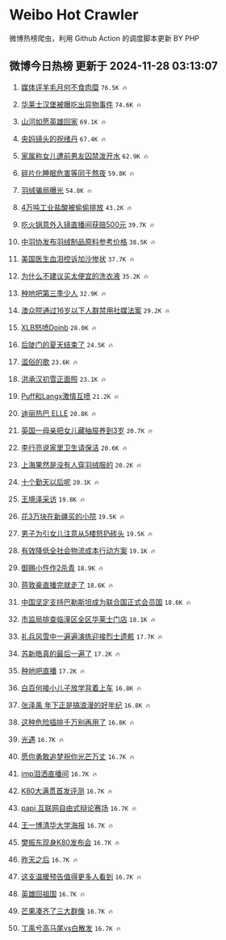 # Weibo Hot Crawler 



微博热榜爬虫，利用 Github Action 的调度脚本更新 BY PHP 


## 微博今日热榜 更新于 2024-11-28 03:13:07 
1. [媒体评羊毛月何不食肉糜](https://s.weibo.com/weibo?q=%23%E5%AA%92%E4%BD%93%E8%AF%84%E7%BE%8A%E6%AF%9B%E6%9C%88%E4%BD%95%E4%B8%8D%E9%A3%9F%E8%82%89%E7%B3%9C%23&t=31&band_rank=1&Refer=top) `76.5K 🔥` 

1. [华莱士汉堡被曝吃出异物事件](https://s.weibo.com/weibo?q=%23%E5%8D%8E%E8%8E%B1%E5%A3%AB%E6%B1%89%E5%A0%A1%E8%A2%AB%E6%9B%9D%E5%90%83%E5%87%BA%E5%BC%82%E7%89%A9%E4%BA%8B%E4%BB%B6%23&t=31&band_rank=2&Refer=top) `74.6K 🔥` 

1. [山河如愿英雄回家](https://s.weibo.com/weibo?q=%23%E5%B1%B1%E6%B2%B3%E5%A6%82%E6%84%BF%E8%8B%B1%E9%9B%84%E5%9B%9E%E5%AE%B6%23&t=31&band_rank=3&Refer=top) `69.1K 🔥` 

1. [央妈镜头的祝绪丹](https://s.weibo.com/weibo?q=%E5%A4%AE%E5%A6%88%E9%95%9C%E5%A4%B4%E7%9A%84%E7%A5%9D%E7%BB%AA%E4%B8%B9&t=31&band_rank=4&Refer=top) `67.4K 🔥` 

1. [家属称女儿遭前男友囚禁泼开水](https://s.weibo.com/weibo?q=%23%E5%AE%B6%E5%B1%9E%E7%A7%B0%E5%A5%B3%E5%84%BF%E9%81%AD%E5%89%8D%E7%94%B7%E5%8F%8B%E5%9B%9A%E7%A6%81%E6%B3%BC%E5%BC%80%E6%B0%B4%23&t=31&band_rank=5&Refer=top) `62.9K 🔥` 

1. [碎片化睡眠危害等同于熬夜](https://s.weibo.com/weibo?q=%23%E7%A2%8E%E7%89%87%E5%8C%96%E7%9D%A1%E7%9C%A0%E5%8D%B1%E5%AE%B3%E7%AD%89%E5%90%8C%E4%BA%8E%E7%86%AC%E5%A4%9C%23&t=31&band_rank=6&Refer=top) `59.8K 🔥` 

1. [羽绒骗局曝光](https://s.weibo.com/weibo?q=%23%E7%BE%BD%E7%BB%92%E9%AA%97%E5%B1%80%E6%9B%9D%E5%85%89%23&t=31&band_rank=7&Refer=top) `54.8K 🔥` 

1. [4万吨工业盐酸被偷偷排放](https://s.weibo.com/weibo?q=%234%E4%B8%87%E5%90%A8%E5%B7%A5%E4%B8%9A%E7%9B%90%E9%85%B8%E8%A2%AB%E5%81%B7%E5%81%B7%E6%8E%92%E6%94%BE%23&t=31&band_rank=8&Refer=top) `43.2K 🔥` 

1. [吃火锅意外入镜直播间获赔500元](https://s.weibo.com/weibo?q=%23%E5%90%83%E7%81%AB%E9%94%85%E6%84%8F%E5%A4%96%E5%85%A5%E9%95%9C%E7%9B%B4%E6%92%AD%E9%97%B4%E8%8E%B7%E8%B5%94500%E5%85%83%23&t=31&band_rank=9&Refer=top) `39.7K 🔥` 

1. [中羽协发布羽绒制品原料参考价格](https://s.weibo.com/weibo?q=%23%E4%B8%AD%E7%BE%BD%E5%8D%8F%E5%8F%91%E5%B8%83%E7%BE%BD%E7%BB%92%E5%88%B6%E5%93%81%E5%8E%9F%E6%96%99%E5%8F%82%E8%80%83%E4%BB%B7%E6%A0%BC%23&t=31&band_rank=10&Refer=top) `38.5K 🔥` 

1. [美国医生血泪控诉加沙惨状](https://s.weibo.com/weibo?q=%23%E7%BE%8E%E5%9B%BD%E5%8C%BB%E7%94%9F%E8%A1%80%E6%B3%AA%E6%8E%A7%E8%AF%89%E5%8A%A0%E6%B2%99%E6%83%A8%E7%8A%B6%23&t=31&band_rank=11&Refer=top) `37.7K 🔥` 

1. [为什么不建议买太便宜的洗衣液](https://s.weibo.com/weibo?q=%E4%B8%BA%E4%BB%80%E4%B9%88%E4%B8%8D%E5%BB%BA%E8%AE%AE%E4%B9%B0%E5%A4%AA%E4%BE%BF%E5%AE%9C%E7%9A%84%E6%B4%97%E8%A1%A3%E6%B6%B2&t=31&band_rank=12&Refer=top) `35.2K 🔥` 

1. [种地吧第三季少人](https://s.weibo.com/weibo?q=%E7%A7%8D%E5%9C%B0%E5%90%A7%E7%AC%AC%E4%B8%89%E5%AD%A3%E5%B0%91%E4%BA%BA&t=31&band_rank=13&Refer=top) `32.9K 🔥` 

1. [澳众院通过16岁以下人群禁用社媒法案](https://s.weibo.com/weibo?q=%23%E6%BE%B3%E4%BC%97%E9%99%A2%E9%80%9A%E8%BF%8716%E5%B2%81%E4%BB%A5%E4%B8%8B%E4%BA%BA%E7%BE%A4%E7%A6%81%E7%94%A8%E7%A4%BE%E5%AA%92%E6%B3%95%E6%A1%88%23&t=31&band_rank=14&Refer=top) `29.2K 🔥` 

1. [XLB怒喷Doinb](https://s.weibo.com/weibo?q=%23XLB%E6%80%92%E5%96%B7Doinb%23&t=31&band_rank=15&Refer=top) `28.0K 🔥` 

1. [后陡门的夏天结束了](https://s.weibo.com/weibo?q=%E5%90%8E%E9%99%A1%E9%97%A8%E7%9A%84%E5%A4%8F%E5%A4%A9%E7%BB%93%E6%9D%9F%E4%BA%86&t=31&band_rank=16&Refer=top) `24.5K 🔥` 

1. [滥俗的歌](https://s.weibo.com/weibo?q=%E6%BB%A5%E4%BF%97%E7%9A%84%E6%AD%8C&t=31&band_rank=17&Refer=top) `23.6K 🔥` 

1. [洪承汉初雪正面照](https://s.weibo.com/weibo?q=%23%E6%B4%AA%E6%89%BF%E6%B1%89%E5%88%9D%E9%9B%AA%E6%AD%A3%E9%9D%A2%E7%85%A7%23&t=31&band_rank=18&Refer=top) `23.1K 🔥` 

1. [Puff和Langx激情互喷](https://s.weibo.com/weibo?q=%23Puff%E5%92%8CLangx%E6%BF%80%E6%83%85%E4%BA%92%E5%96%B7%23&t=31&band_rank=19&Refer=top) `21.2K 🔥` 

1. [迪丽热巴 ELLE](https://s.weibo.com/weibo?q=%E8%BF%AA%E4%B8%BD%E7%83%AD%E5%B7%B4%20ELLE&t=31&band_rank=20&Refer=top) `20.8K 🔥` 

1. [英国一母亲把女儿藏抽屉养到3岁](https://s.weibo.com/weibo?q=%23%E8%8B%B1%E5%9B%BD%E4%B8%80%E6%AF%8D%E4%BA%B2%E6%8A%8A%E5%A5%B3%E5%84%BF%E8%97%8F%E6%8A%BD%E5%B1%89%E5%85%BB%E5%88%B03%E5%B2%81%23&t=31&band_rank=21&Refer=top) `20.7K 🔥` 

1. [李行亮说家里卫生请保洁](https://s.weibo.com/weibo?q=%23%E6%9D%8E%E8%A1%8C%E4%BA%AE%E8%AF%B4%E5%AE%B6%E9%87%8C%E5%8D%AB%E7%94%9F%E8%AF%B7%E4%BF%9D%E6%B4%81%23&t=31&band_rank=22&Refer=top) `20.6K 🔥` 

1. [上海果然是没有人穿羽绒服的](https://s.weibo.com/weibo?q=%23%E4%B8%8A%E6%B5%B7%E6%9E%9C%E7%84%B6%E6%98%AF%E6%B2%A1%E6%9C%89%E4%BA%BA%E7%A9%BF%E7%BE%BD%E7%BB%92%E6%9C%8D%E7%9A%84%23&t=31&band_rank=23&Refer=top) `20.2K 🔥` 

1. [十个勤天以后呢](https://s.weibo.com/weibo?q=%23%E5%8D%81%E4%B8%AA%E5%8B%A4%E5%A4%A9%E4%BB%A5%E5%90%8E%E5%91%A2%23&t=31&band_rank=24&Refer=top) `20.1K 🔥` 

1. [王境泽采访](https://s.weibo.com/weibo?q=%E7%8E%8B%E5%A2%83%E6%B3%BD%E9%87%87%E8%AE%BF&t=31&band_rank=25&Refer=top) `19.8K 🔥` 

1. [花3万块在新疆买的小院](https://s.weibo.com/weibo?q=%E8%8A%B13%E4%B8%87%E5%9D%97%E5%9C%A8%E6%96%B0%E7%96%86%E4%B9%B0%E7%9A%84%E5%B0%8F%E9%99%A2&t=31&band_rank=26&Refer=top) `19.5K 🔥` 

1. [男子为引女儿注意从5楼怒扔砖头](https://s.weibo.com/weibo?q=%23%E7%94%B7%E5%AD%90%E4%B8%BA%E5%BC%95%E5%A5%B3%E5%84%BF%E6%B3%A8%E6%84%8F%E4%BB%8E5%E6%A5%BC%E6%80%92%E6%89%94%E7%A0%96%E5%A4%B4%23&t=31&band_rank=27&Refer=top) `19.5K 🔥` 

1. [有效降低全社会物流成本行动方案](https://s.weibo.com/weibo?q=%23%E6%9C%89%E6%95%88%E9%99%8D%E4%BD%8E%E5%85%A8%E7%A4%BE%E4%BC%9A%E7%89%A9%E6%B5%81%E6%88%90%E6%9C%AC%E8%A1%8C%E5%8A%A8%E6%96%B9%E6%A1%88%23&t=31&band_rank=28&Refer=top) `19.1K 🔥` 

1. [御赐小仵作2杀青](https://s.weibo.com/weibo?q=%E5%BE%A1%E8%B5%90%E5%B0%8F%E4%BB%B5%E4%BD%9C2%E6%9D%80%E9%9D%92&t=31&band_rank=29&Refer=top) `18.9K 🔥` 

1. [蒋敦豪直播完就走了](https://s.weibo.com/weibo?q=%23%E8%92%8B%E6%95%A6%E8%B1%AA%E7%9B%B4%E6%92%AD%E5%AE%8C%E5%B0%B1%E8%B5%B0%E4%BA%86%23&t=31&band_rank=30&Refer=top) `18.6K 🔥` 

1. [中国坚定支持巴勒斯坦成为联合国正式会员国](https://s.weibo.com/weibo?q=%23%E4%B8%AD%E5%9B%BD%E5%9D%9A%E5%AE%9A%E6%94%AF%E6%8C%81%E5%B7%B4%E5%8B%92%E6%96%AF%E5%9D%A6%E6%88%90%E4%B8%BA%E8%81%94%E5%90%88%E5%9B%BD%E6%AD%A3%E5%BC%8F%E4%BC%9A%E5%91%98%E5%9B%BD%23&t=31&band_rank=31&Refer=top) `18.6K 🔥` 

1. [市监局排查临潼区全区华莱士门店](https://s.weibo.com/weibo?q=%23%E5%B8%82%E7%9B%91%E5%B1%80%E6%8E%92%E6%9F%A5%E4%B8%B4%E6%BD%BC%E5%8C%BA%E5%85%A8%E5%8C%BA%E5%8D%8E%E8%8E%B1%E5%A3%AB%E9%97%A8%E5%BA%97%23&t=31&band_rank=32&Refer=top) `18.1K 🔥` 

1. [礼兵风雪中一遍遍演练迎接烈士遗骸](https://s.weibo.com/weibo?q=%23%E7%A4%BC%E5%85%B5%E9%A3%8E%E9%9B%AA%E4%B8%AD%E4%B8%80%E9%81%8D%E9%81%8D%E6%BC%94%E7%BB%83%E8%BF%8E%E6%8E%A5%E7%83%88%E5%A3%AB%E9%81%97%E9%AA%B8%23&t=31&band_rank=33&Refer=top) `17.7K 🔥` 

1. [苏新皓真的最后一遍了](https://s.weibo.com/weibo?q=%23%E8%8B%8F%E6%96%B0%E7%9A%93%E7%9C%9F%E7%9A%84%E6%9C%80%E5%90%8E%E4%B8%80%E9%81%8D%E4%BA%86%23&t=31&band_rank=34&Refer=top) `17.2K 🔥` 

1. [种地吧直播](https://s.weibo.com/weibo?q=%E7%A7%8D%E5%9C%B0%E5%90%A7%E7%9B%B4%E6%92%AD&t=31&band_rank=35&Refer=top) `17.2K 🔥` 

1. [白百何接小儿子放学背着上车](https://s.weibo.com/weibo?q=%23%E7%99%BD%E7%99%BE%E4%BD%95%E6%8E%A5%E5%B0%8F%E5%84%BF%E5%AD%90%E6%94%BE%E5%AD%A6%E8%83%8C%E7%9D%80%E4%B8%8A%E8%BD%A6%23&t=31&band_rank=36&Refer=top) `16.8K 🔥` 

1. [张泽禹 年下正是搞浪漫的好年纪](https://s.weibo.com/weibo?q=%E5%BC%A0%E6%B3%BD%E7%A6%B9%20%E5%B9%B4%E4%B8%8B%E6%AD%A3%E6%98%AF%E6%90%9E%E6%B5%AA%E6%BC%AB%E7%9A%84%E5%A5%BD%E5%B9%B4%E7%BA%AA&t=31&band_rank=37&Refer=top) `16.8K 🔥` 

1. [这种危险插排千万别再用了](https://s.weibo.com/weibo?q=%E8%BF%99%E7%A7%8D%E5%8D%B1%E9%99%A9%E6%8F%92%E6%8E%92%E5%8D%83%E4%B8%87%E5%88%AB%E5%86%8D%E7%94%A8%E4%BA%86&t=31&band_rank=38&Refer=top) `16.8K 🔥` 

1. [光遇](https://s.weibo.com/weibo?q=%E5%85%89%E9%81%87&t=31&band_rank=39&Refer=top) `16.7K 🔥` 

1. [愿你勇敢追梦祝你光芒万丈](https://s.weibo.com/weibo?q=%23%E6%84%BF%E4%BD%A0%E5%8B%87%E6%95%A2%E8%BF%BD%E6%A2%A6%E7%A5%9D%E4%BD%A0%E5%85%89%E8%8A%92%E4%B8%87%E4%B8%88%23&t=31&band_rank=40&Refer=top) `16.7K 🔥` 

1. [imp泪洒直播间](https://s.weibo.com/weibo?q=%23imp%E6%B3%AA%E6%B4%92%E7%9B%B4%E6%92%AD%E9%97%B4%23&t=31&band_rank=41&Refer=top) `16.7K 🔥` 

1. [K80大满贯首发评测](https://s.weibo.com/weibo?q=%23K80%E5%A4%A7%E6%BB%A1%E8%B4%AF%E9%A6%96%E5%8F%91%E8%AF%84%E6%B5%8B%23&t=31&band_rank=42&Refer=top) `16.7K 🔥` 

1. [papi 互联网自由式辩论赛场](https://s.weibo.com/weibo?q=papi%20%E4%BA%92%E8%81%94%E7%BD%91%E8%87%AA%E7%94%B1%E5%BC%8F%E8%BE%A9%E8%AE%BA%E8%B5%9B%E5%9C%BA&t=31&band_rank=43&Refer=top) `16.7K 🔥` 

1. [王一博清华大学海报](https://s.weibo.com/weibo?q=%23%E7%8E%8B%E4%B8%80%E5%8D%9A%E6%B8%85%E5%8D%8E%E5%A4%A7%E5%AD%A6%E6%B5%B7%E6%8A%A5%23&t=31&band_rank=44&Refer=top) `16.7K 🔥` 

1. [樊振东现身K80发布会](https://s.weibo.com/weibo?q=%23%E6%A8%8A%E6%8C%AF%E4%B8%9C%E7%8E%B0%E8%BA%ABK80%E5%8F%91%E5%B8%83%E4%BC%9A%23&t=31&band_rank=45&Refer=top) `16.7K 🔥` 

1. [昨天之后](https://s.weibo.com/weibo?q=%23%E6%98%A8%E5%A4%A9%E4%B9%8B%E5%90%8E%23&t=31&band_rank=46&Refer=top) `16.7K 🔥` 

1. [这支温暖预告值得更多人看到](https://s.weibo.com/weibo?q=%23%E8%BF%99%E6%94%AF%E6%B8%A9%E6%9A%96%E9%A2%84%E5%91%8A%E5%80%BC%E5%BE%97%E6%9B%B4%E5%A4%9A%E4%BA%BA%E7%9C%8B%E5%88%B0%23&t=31&band_rank=47&Refer=top) `16.7K 🔥` 

1. [英雄回祖国](https://s.weibo.com/weibo?q=%23%E8%8B%B1%E9%9B%84%E5%9B%9E%E7%A5%96%E5%9B%BD%23&t=31&band_rank=48&Refer=top) `16.7K 🔥` 

1. [芒果凑齐了三大群像](https://s.weibo.com/weibo?q=%23%E8%8A%92%E6%9E%9C%E5%87%91%E9%BD%90%E4%BA%86%E4%B8%89%E5%A4%A7%E7%BE%A4%E5%83%8F%23&t=31&band_rank=49&Refer=top) `16.7K 🔥` 

1. [丁禹兮高马尾vs白散发](https://s.weibo.com/weibo?q=%23%E4%B8%81%E7%A6%B9%E5%85%AE%E9%AB%98%E9%A9%AC%E5%B0%BEvs%E7%99%BD%E6%95%A3%E5%8F%91%23&t=31&band_rank=50&Refer=top) `16.7K 🔥` 

